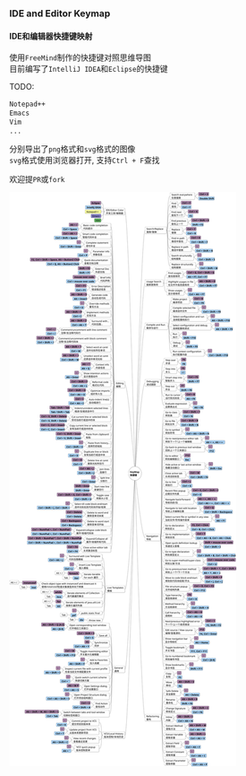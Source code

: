 ### IDE and Editor Keymap


#### IDE和编辑器快捷键映射

使用`FreeMind`制作的快捷键对照思维导图  
目前编写了`IntelliJ IDEA`和`Eclipse`的快捷键  

TODO: 

    Notepad++  
    Emacs  
    Vim
    ...

  
  
分别导出了`png`格式和`svg`格式的图像  
`svg`格式使用浏览器打开, 支持`Ctrl + F`查找
  
欢迎提`PR`或`fork`


![](./IDE_Editor_Keymap.svg)
